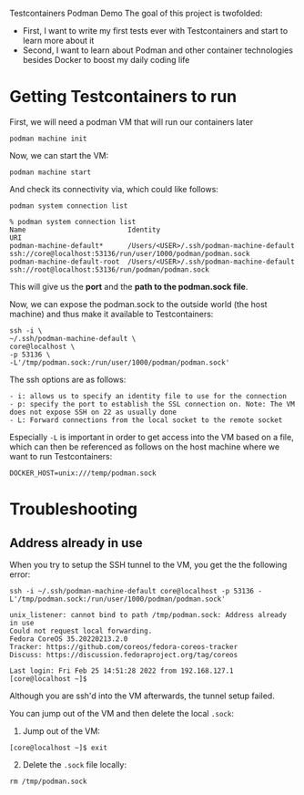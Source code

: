 Testcontainers Podman Demo
The goal of this project is twofolded:
- First, I want to write my first tests ever with Testcontainers and start to learn more about it
- Second, I want to learn about Podman and other container technologies besides Docker to boost my daily coding life

# Getting Testcontainers to run
First, we will need a podman VM that will run our containers later

`podman machine init`

Now, we can start the VM:

`podman machine start`

And check its connectivity via, which could like follows:

`podman system connection list`

```
% podman system connection list
Name                         Identity                                           URI
podman-machine-default*      /Users/<USER>/.ssh/podman-machine-default  ssh://core@localhost:53136/run/user/1000/podman/podman.sock
podman-machine-default-root  /Users/<USER>/.ssh/podman-machine-default  ssh://root@localhost:53136/run/podman/podman.sock
```

This will give us the **port** and the **path to the podman.sock file**.

Now, we can expose the podman.sock to the outside world (the host machine) and thus make it available to Testcontainers:

```
ssh -i \
~/.ssh/podman-machine-default \
core@localhost \
-p 53136 \
-L'/tmp/podman.sock:/run/user/1000/podman/podman.sock'
```

The ssh options are as follows:

```
- i: allows us to specify an identity file to use for the connection
- p: specify the port to establish the SSL connection on. Note: The VM does not expose SSH on 22 as usually done
- L: Forward connections from the local socket to the remote socket
```

Especially `-L` is important in order to get access into the VM based on a file, which can then be referenced as follows on the host machine
where we want to run Testcontainers:

```
DOCKER_HOST=unix:///temp/podman.sock
```

# Troubleshooting

## Address already in use
When you try to setup the SSH tunnel to the VM, you get the the following error:

`ssh -i ~/.ssh/podman-machine-default core@localhost -p 53136 -L'/tmp/podman.sock:/run/user/1000/podman/podman.sock'`

```
unix_listener: cannot bind to path /tmp/podman.sock: Address already in use
Could not request local forwarding.
Fedora CoreOS 35.20220213.2.0
Tracker: https://github.com/coreos/fedora-coreos-tracker
Discuss: https://discussion.fedoraproject.org/tag/coreos

Last login: Fri Feb 25 14:51:28 2022 from 192.168.127.1
[core@localhost ~]$
```

Although you are ssh'd into the VM afterwards, the tunnel setup failed.

You can jump out of the VM and then delete the local `.sock`:

1. Jump out of the VM:

`[core@localhost ~]$ exit`

2. Delete the `.sock` file locally:

`rm /tmp/podman.sock`
